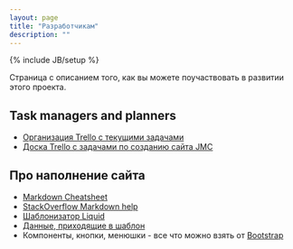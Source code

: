 ```yaml
---
layout: page
title: "Разработчикам"
description: ""
---
```

{% include JB/setup %}

Страница с описанием того, как вы можете поучаствовать в развитии этого проекта.

## Task managers and planners
- [Организация Trello с текущими задачами](https://trello.com/jmcdev/)
- [Доска Trello c задачами по созданию сайта JMC](https://trello.com/b/U9Oh6tdx/jmc-doc)

## Про наполнение сайта
- [Markdown Cheatsheet](https://github.com/adam-p/markdown-here/wiki/Markdown-Cheatsheet)
- [StackOverflow Markdown help](http://stackoverflow.com/editing-help)
- [Шаблонизатор Liquid](https://github.com/shopify/liquid/wiki/liquid-for-designers)
- [Данные, приходящие в шаблон](http://jekyllbootstrap.com/api/template-data-api.html)
- Компоненты, кнопки, менюшки - все что можно взять от [Bootstrap](http://getbootstrap.com/2.3.2/components.html)